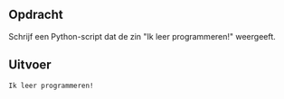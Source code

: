 ## Opdracht

Schrijf een Python-script dat de zin "Ik leer programmeren!" weergeeft.

## Uitvoer

```
Ik leer programmeren!

```


